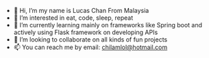 - 👋 Hi, I’m my name is Lucas Chan From Malaysia
- 👀 I’m interested in eat, code, sleep, repeat
- 🌱 I’m currently learning mainly on frameworks like Spring boot and actively using Flask framework on developing APIs 
- 💞️ I’m looking to collaborate on all kinds of fun projects
- 📫 You can reach me by email: chilamlol@hotmail.com

<!---
chilamlol/chilamlol is a ✨ special ✨ repository because its `README.md` (this file) appears on your GitHub profile.
You can click the Preview link to take a look at your changes.
--->
